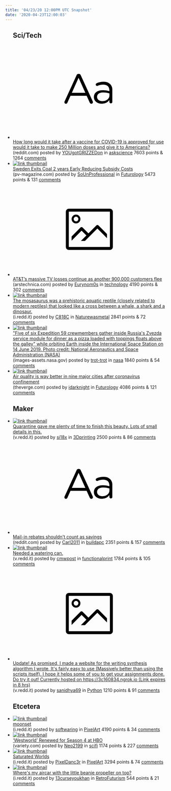 ```yaml
---
title: '04/23/20 12:00PM UTC Snapshot'
date: '2020-04-23T12:00:03'
---
```

<ul>
<h2>Sci/Tech</h2>

<li><a href='https://www.reddit.com/r/askscience/comments/g68jsn/how_long_would_it_take_after_a_vaccine_for/'><svg version='1.1' viewBox='-34 -12 104 64' preserveAspectRatio='xMidYMid slice' xmlns='http://www.w3.org/2000/svg' xmlns:xlink='http://www.w3.org/1999/xlink'>
    <title>text link thumbnail</title>
    <path d='M12.19,8.84a1.45,1.45,0,0,0-1.4-1h-.12a1.46,1.46,0,0,0-1.42,1L1.14,26.56a1.29,1.29,0,0,0-.14.59,1,1,0,0,0,1,1,1.12,1.12,0,0,0,1.08-.77l2.08-4.65h11l2.08,4.59a1.24,1.24,0,0,0,1.12.83,1.08,1.08,0,0,0,1.08-1.08,1.64,1.64,0,0,0-.14-.57ZM6.08,20.71l4.59-10.22,4.6,10.22Z'>
    </path>
    <path d='M32.24,14.78A6.35,6.35,0,0,0,27.6,13.2a11.36,11.36,0,0,0-4.7,1,1,1,0,0,0-.58.89,1,1,0,0,0,.94.92,1.23,1.23,0,0,0,.39-.08,8.87,8.87,0,0,1,3.72-.81c2.7,0,4.28,1.33,4.28,3.92v.5a15.29,15.29,0,0,0-4.42-.61c-3.64,0-6.14,1.61-6.14,4.64v.05c0,2.95,2.7,4.48,5.37,4.48a6.29,6.29,0,0,0,5.19-2.48V26.9a1,1,0,0,0,1,1,1,1,0,0,0,1-1.06V19A5.71,5.71,0,0,0,32.24,14.78Zm-.56,7.7c0,2.28-2.17,3.89-4.81,3.89-1.94,0-3.61-1.06-3.61-2.86v-.06c0-1.8,1.5-3,4.2-3a15.2,15.2,0,0,1,4.22.61Z'>
    </path>
    </svg></a><div><div class='linkTitle'><a href='https://www.reddit.com/r/askscience/comments/g68jsn/how_long_would_it_take_after_a_vaccine_for/'>How long would it take after a vaccine for COVID-19 is approved for use would it take to make 250 Million doses and give it to Americans?</a></div>(reddit.com) posted by <a href='https://www.reddit.com/user/YOUgotGRIZZEDon'>YOUgotGRIZZEDon</a> in <a href='https://www.reddit.com/r/askscience'>askscience</a> 7603 points & 1264 <a href='https://www.reddit.com/r/askscience/comments/g68jsn/how_long_would_it_take_after_a_vaccine_for/'>comments</a></div></li>

<li><a href='https://www.pv-magazine.com/2020/04/22/sweden-exits-coal-two-years-early/'><img src='https://b.thumbs.redditmedia.com/8EMTlI31LCbbYOlauNe1ebtZ415b717PeWrYHsfkrTA.jpg' alt='link thumbnail'></a><div><div class='linkTitle'><a href='https://www.pv-magazine.com/2020/04/22/sweden-exits-coal-two-years-early/'>Sweden Exits Coal 2 years Early Reducing Subsidy Costs</a></div>(pv-magazine.com) posted by <a href='https://www.reddit.com/user/SoUnProfessional'>SoUnProfessional</a> in <a href='https://www.reddit.com/r/Futurology'>Futurology</a> 5473 points & 131 <a href='https://www.reddit.com/r/Futurology/comments/g6bhmd/sweden_exits_coal_2_years_early_reducing_subsidy/'>comments</a></div></li>

<li><a href='https://arstechnica.com/information-technology/2020/04/atts-massive-tv-losses-continue-as-another-900000-customers-flee/'><svg version='1.1' viewBox='-34 -14 104 64' preserveAspectRatio='xMidYMid meet' xmlns='http://www.w3.org/2000/svg' xmlns:xlink='http://www.w3.org/1999/xlink'>
    <title>link thumbnail</title>
    <path d='M32,4H4A2,2,0,0,0,2,6V30a2,2,0,0,0,2,2H32a2,2,0,0,0,2-2V6A2,2,0,0,0,32,4ZM4,30V6H32V30Z'></path>
    <path d='M8.92,14a3,3,0,1,0-3-3A3,3,0,0,0,8.92,14Zm0-4.6A1.6,1.6,0,1,1,7.33,11,1.6,1.6,0,0,1,8.92,9.41Z'></path>
    <path d='M22.78,15.37l-5.4,5.4-4-4a1,1,0,0,0-1.41,0L5.92,22.9v2.83l6.79-6.79L16,22.18l-3.75,3.75H15l8.45-8.45L30,24V21.18l-5.81-5.81A1,1,0,0,0,22.78,15.37Z'></path>
    </svg></a><div><div class='linkTitle'><a href='https://arstechnica.com/information-technology/2020/04/atts-massive-tv-losses-continue-as-another-900000-customers-flee/'>AT&amp;T’s massive TV losses continue as another 900,000 customers flee</a></div>(arstechnica.com) posted by <a href='https://www.reddit.com/user/Eurynom0s'>Eurynom0s</a> in <a href='https://www.reddit.com/r/technology'>technology</a> 4190 points & 302 <a href='https://www.reddit.com/r/technology/comments/g65o8w/atts_massive_tv_losses_continue_as_another_900000/'>comments</a></div></li>

<li><a href='https://i.redd.it/fwvf9ozixeu41.jpg'><img src='https://a.thumbs.redditmedia.com/4sOKwPTB8ZeoBosd49uS6w5KTEANkREbgBezNIYBmK0.jpg' alt='link thumbnail'></a><div><div class='linkTitle'><a href='https://i.redd.it/fwvf9ozixeu41.jpg'>The mosasaurus was a prehistoric aquatic reptile (closely related to modern reptiles) that looked like a cross between a whale, a shark and a dinosaur.</a></div>(i.redd.it) posted by <a href='https://www.reddit.com/user/C818C'>C818C</a> in <a href='https://www.reddit.com/r/Naturewasmetal'>Naturewasmetal</a> 2841 points & 72 <a href='https://www.reddit.com/r/Naturewasmetal/comments/g66jcp/the_mosasaurus_was_a_prehistoric_aquatic_reptile/'>comments</a></div></li>

<li><a href='https://images-assets.nasa.gov/image/iss059e103442/iss059e103442~orig.jpg'><img src='https://b.thumbs.redditmedia.com/Dkx2s3hLpe_p0EXUOSwyLneUVR5mAPcOumBoKlJDAeM.jpg' alt='link thumbnail'></a><div><div class='linkTitle'><a href='https://images-assets.nasa.gov/image/iss059e103442/iss059e103442~orig.jpg'>"Five of six Expedition 59 crewmembers gather inside Russia's Zvezda service module for dinner as a pizza loaded with toppings floats above the galley" while orbiting Earth inside the International Space Station on 14 June 2019. Photo credit: National Aeronautics and Space Administration (NASA)</a></div>(images-assets.nasa.gov) posted by <a href='https://www.reddit.com/user/trot-trot'>trot-trot</a> in <a href='https://www.reddit.com/r/nasa'>nasa</a> 1840 points & 54 <a href='https://www.reddit.com/r/nasa/comments/g61tny/five_of_six_expedition_59_crewmembers_gather/'>comments</a></div></li>

<li><a href='https://www.theverge.com/2020/4/22/21230917/air-quality-pollution-coronavirus-lockdown-social-distancing-cities'><img src='https://b.thumbs.redditmedia.com/4u9FJOPn_nJVjFPtJqnk-p-SwcqvhloaaCIuXx9CVKY.jpg' alt='link thumbnail'></a><div><div class='linkTitle'><a href='https://www.theverge.com/2020/4/22/21230917/air-quality-pollution-coronavirus-lockdown-social-distancing-cities'>Air quality is way better in nine major cities after coronavirus confinement</a></div>(theverge.com) posted by <a href='https://www.reddit.com/user/idarknight'>idarknight</a> in <a href='https://www.reddit.com/r/Futurology'>Futurology</a> 4086 points & 121 <a href='https://www.reddit.com/r/Futurology/comments/g649ie/air_quality_is_way_better_in_nine_major_cities/'>comments</a></div></li>

<h2>Maker</h2>

<li><a href='https://v.redd.it/j8smd3qljhu41'><img src='https://b.thumbs.redditmedia.com/upG0ljnsBO3nmE9OaF1TGY4qbncDZQZlMaQPZtrMQpA.jpg' alt='link thumbnail'></a><div><div class='linkTitle'><a href='https://v.redd.it/j8smd3qljhu41'>Quarantine gave me plenty of time to finish this beauty. Lots of small details in this.</a></div>(v.redd.it) posted by <a href='https://www.reddit.com/user/si18x'>si18x</a> in <a href='https://www.reddit.com/r/3Dprinting'>3Dprinting</a> 2500 points & 86 <a href='https://www.reddit.com/r/3Dprinting/comments/g6fc25/quarantine_gave_me_plenty_of_time_to_finish_this/'>comments</a></div></li>

<li><a href='https://www.reddit.com/r/buildapc/comments/g68b76/mailin_rebates_shouldnt_count_as_savings/'><svg version='1.1' viewBox='-34 -12 104 64' preserveAspectRatio='xMidYMid slice' xmlns='http://www.w3.org/2000/svg' xmlns:xlink='http://www.w3.org/1999/xlink'>
    <title>text link thumbnail</title>
    <path d='M12.19,8.84a1.45,1.45,0,0,0-1.4-1h-.12a1.46,1.46,0,0,0-1.42,1L1.14,26.56a1.29,1.29,0,0,0-.14.59,1,1,0,0,0,1,1,1.12,1.12,0,0,0,1.08-.77l2.08-4.65h11l2.08,4.59a1.24,1.24,0,0,0,1.12.83,1.08,1.08,0,0,0,1.08-1.08,1.64,1.64,0,0,0-.14-.57ZM6.08,20.71l4.59-10.22,4.6,10.22Z'>
    </path>
    <path d='M32.24,14.78A6.35,6.35,0,0,0,27.6,13.2a11.36,11.36,0,0,0-4.7,1,1,1,0,0,0-.58.89,1,1,0,0,0,.94.92,1.23,1.23,0,0,0,.39-.08,8.87,8.87,0,0,1,3.72-.81c2.7,0,4.28,1.33,4.28,3.92v.5a15.29,15.29,0,0,0-4.42-.61c-3.64,0-6.14,1.61-6.14,4.64v.05c0,2.95,2.7,4.48,5.37,4.48a6.29,6.29,0,0,0,5.19-2.48V26.9a1,1,0,0,0,1,1,1,1,0,0,0,1-1.06V19A5.71,5.71,0,0,0,32.24,14.78Zm-.56,7.7c0,2.28-2.17,3.89-4.81,3.89-1.94,0-3.61-1.06-3.61-2.86v-.06c0-1.8,1.5-3,4.2-3a15.2,15.2,0,0,1,4.22.61Z'>
    </path>
    </svg></a><div><div class='linkTitle'><a href='https://www.reddit.com/r/buildapc/comments/g68b76/mailin_rebates_shouldnt_count_as_savings/'>Mail-in rebates shouldn't count as savings</a></div>(reddit.com) posted by <a href='https://www.reddit.com/user/Carl2011'>Carl2011</a> in <a href='https://www.reddit.com/r/buildapc'>buildapc</a> 2351 points & 157 <a href='https://www.reddit.com/r/buildapc/comments/g68b76/mailin_rebates_shouldnt_count_as_savings/'>comments</a></div></li>

<li><a href='https://v.redd.it/dpfq660peeu41'><img src='https://a.thumbs.redditmedia.com/rApcNitgXxJmjWt3WN7_mthFgMqMCYw5-GwsYYI9Jq4.jpg' alt='link thumbnail'></a><div><div class='linkTitle'><a href='https://v.redd.it/dpfq660peeu41'>Needed a watering can.</a></div>(v.redd.it) posted by <a href='https://www.reddit.com/user/cmwpost'>cmwpost</a> in <a href='https://www.reddit.com/r/functionalprint'>functionalprint</a> 1784 points & 105 <a href='https://www.reddit.com/r/functionalprint/comments/g64kt7/needed_a_watering_can/'>comments</a></div></li>

<li><a href='https://v.redd.it/3ynw9d402gu41'><svg version='1.1' viewBox='-34 -14 104 64' preserveAspectRatio='xMidYMid meet' xmlns='http://www.w3.org/2000/svg' xmlns:xlink='http://www.w3.org/1999/xlink'>
    <title>link thumbnail</title>
    <path d='M32,4H4A2,2,0,0,0,2,6V30a2,2,0,0,0,2,2H32a2,2,0,0,0,2-2V6A2,2,0,0,0,32,4ZM4,30V6H32V30Z'></path>
    <path d='M8.92,14a3,3,0,1,0-3-3A3,3,0,0,0,8.92,14Zm0-4.6A1.6,1.6,0,1,1,7.33,11,1.6,1.6,0,0,1,8.92,9.41Z'></path>
    <path d='M22.78,15.37l-5.4,5.4-4-4a1,1,0,0,0-1.41,0L5.92,22.9v2.83l6.79-6.79L16,22.18l-3.75,3.75H15l8.45-8.45L30,24V21.18l-5.81-5.81A1,1,0,0,0,22.78,15.37Z'></path>
    </svg></a><div><div class='linkTitle'><a href='https://v.redd.it/3ynw9d402gu41'>Update! As promised, I made a website for the writing synthesis algorithm I wrote, It's fairly easy to use (Massively better than using the scripts itself). I hope it helps some of you to get your assignments done. Do try it out! Currently hosted on https://3c160834.ngrok.io (Link expires in 8 hrs)</a></div>(v.redd.it) posted by <a href='https://www.reddit.com/user/sanidhya69'>sanidhya69</a> in <a href='https://www.reddit.com/r/Python'>Python</a> 1210 points & 91 <a href='https://www.reddit.com/r/Python/comments/g6apwp/update_as_promised_i_made_a_website_for_the/'>comments</a></div></li>

<h2>Etcetera</h2>

<li><a href='https://i.redd.it/zsebrq87eeu41.png'><img src='https://b.thumbs.redditmedia.com/yhnyhyiKNbW6ePc-NJN48sdk90oV2R7gLIUwSnZ2zUI.jpg' alt='link thumbnail'></a><div><div class='linkTitle'><a href='https://i.redd.it/zsebrq87eeu41.png'>moonset</a></div>(i.redd.it) posted by <a href='https://www.reddit.com/user/softwaring'>softwaring</a> in <a href='https://www.reddit.com/r/PixelArt'>PixelArt</a> 4190 points & 34 <a href='https://www.reddit.com/r/PixelArt/comments/g64iqe/moonset/'>comments</a></div></li>

<li><a href='https://variety.com/2020/tv/news/westworld-renewed-season-4-hbo-1234587220/'><img src='https://b.thumbs.redditmedia.com/McpKnY3xNCPFr9bnKwGfR5Sc51o1EP7LjKUNssQIccg.jpg' alt='link thumbnail'></a><div><div class='linkTitle'><a href='https://variety.com/2020/tv/news/westworld-renewed-season-4-hbo-1234587220/'>‘Westworld’ Renewed for Season 4 at HBO</a></div>(variety.com) posted by <a href='https://www.reddit.com/user/Neo2199'>Neo2199</a> in <a href='https://www.reddit.com/r/scifi'>scifi</a> 1174 points & 227 <a href='https://www.reddit.com/r/scifi/comments/g64gqq/westworld_renewed_for_season_4_at_hbo/'>comments</a></div></li>

<li><a href='https://i.redd.it/a5vhdwmixeu41.png'><img src='https://b.thumbs.redditmedia.com/vUHdliBOh6bTZtYbiBWyYo9vQ_jkIhJTRvWhUri25jQ.jpg' alt='link thumbnail'></a><div><div class='linkTitle'><a href='https://i.redd.it/a5vhdwmixeu41.png'>Saturated Worlds</a></div>(i.redd.it) posted by <a href='https://www.reddit.com/user/PixelDanc3r'>PixelDanc3r</a> in <a href='https://www.reddit.com/r/PixelArt'>PixelArt</a> 3294 points & 74 <a href='https://www.reddit.com/r/PixelArt/comments/g66jg5/saturated_worlds/'>comments</a></div></li>

<li><a href='https://i.redd.it/mg2bx4os4fu41.jpg'><img src='https://b.thumbs.redditmedia.com/IWiyox_Fw1RIEjyy97Ttk5ELnURvxVPxqh4x8qOdn8k.jpg' alt='link thumbnail'></a><div><div class='linkTitle'><a href='https://i.redd.it/mg2bx4os4fu41.jpg'>Where's my aircar with the little beanie propeller on top?</a></div>(i.redd.it) posted by <a href='https://www.reddit.com/user/13curseyoukhan'>13curseyoukhan</a> in <a href='https://www.reddit.com/r/RetroFuturism'>RetroFuturism</a> 544 points & 21 <a href='https://www.reddit.com/r/RetroFuturism/comments/g67bgo/wheres_my_aircar_with_the_little_beanie_propeller/'>comments</a></div></li>

</ul>
